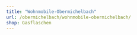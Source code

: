 ```yaml
---
title: "Wohnmobile-Obermichelbach"
url: /obermichelbach/wohnmobile-obermichelbach/
shop: Gasflaschen
---
```

